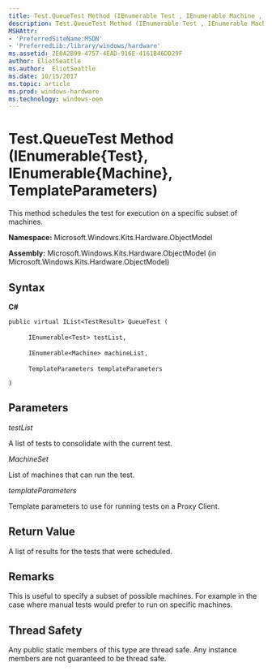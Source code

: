 ```yaml
---
title: Test.QueueTest Method (IEnumerable Test , IEnumerable Machine , TemplateParameters)
description: Test.QueueTest Method (IEnumerable Test , IEnumerable Machine , TemplateParameters)
MSHAttr:
- 'PreferredSiteName:MSDN'
- 'PreferredLib:/library/windows/hardware'
ms.assetid: 2E0A2B99-4757-4EAD-916E-4161B46DD29F
author: EliotSeattle
ms.author:  EliotSeattle
ms.date: 10/15/2017
ms.topic: article
ms.prod: windows-hardware
ms.technology: windows-oem
---
```


# Test.QueueTest Method (IEnumerable{Test}, IEnumerable{Machine}, TemplateParameters)


This method schedules the test for execution on a specific subset of machines.

**Namespace:** Microsoft.Windows.Kits.Hardware.ObjectModel

**Assembly:** Microsoft.Windows.Kits.Hardware.ObjectModel (in Microsoft.Windows.Kits.Hardware.ObjectModel)

## <span id="Syntax"></span><span id="syntax"></span><span id="SYNTAX"></span>Syntax


**C#**

`public virtual IList<TestResult> QueueTest (`

          `IEnumerable<Test> testList,`

          `IEnumerable<Machine> machineList,`

          `TemplateParameters templateParameters`

`)`

## <span id="Parameters"></span><span id="parameters"></span><span id="PARAMETERS"></span>Parameters


*testList*

A list of tests to consolidate with the current test.

*MachineSet*

List of machines that can run the test.

*templateParameters*

Template parameters to use for running tests on a Proxy Client.

## <span id="Return_Value"></span><span id="return_value"></span><span id="RETURN_VALUE"></span>Return Value


A list of results for the tests that were scheduled.

## <span id="Remarks"></span><span id="remarks"></span><span id="REMARKS"></span>Remarks


This is useful to specify a subset of possible machines. For example in the case where manual tests would prefer to run on specific machines.

## <span id="Thread_Safety"></span><span id="thread_safety"></span><span id="THREAD_SAFETY"></span>Thread Safety


Any public static members of this type are thread safe. Any instance members are not guaranteed to be thread safe.

 

 






